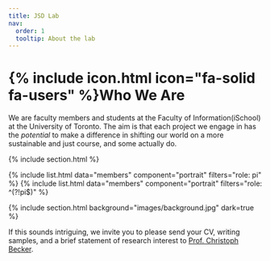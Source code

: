 ```yaml
---
title: JSD Lab
nav:
  order: 1
  tooltip: About the lab
---
```


# {% include icon.html icon="fa-solid fa-users" %}Who We Are

 We are faculty members and students at the Faculty of Information(iSchool) at the University of Toronto.  The aim is that each project 
 we engage in has the *potential* to make a difference in shifting our world on a more sustainable and just course, and some actually do. 

{% include section.html %}

{% include list.html data="members" component="portrait" filters="role: pi" %}
{% include list.html data="members" component="portrait" filters="role: ^(?!pi$)" %}

{% include section.html background="images/background.jpg" dark=true %}

If this sounds intriguing, we invite you to please send your CV, writing samples, and a brief statement of research interest to [Prof. Christoph Becker](christoph.becker@utoronto.ca).


